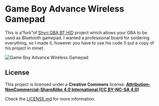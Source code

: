 # Game Boy Advance Wireless Gamepad

This is a“fork”of [Shyri GBA BT HID](https://github.com/Shyri/gba-bt-hid "Shyri GBA BT HID") project which allows your GBA to be used as Bluetooth gamepad.
I wanted a professional board for soldering everything, so I made it, however you have to use his code (I put a copy of his project in mine).

![Game Boy Advance Wireless Gamepad](https://raw.githubusercontent.com/giltesa/https://github.com/giltesa/GBA-Wireless-Gamepad/master/banner.png)

## License

This project is licensed under a **Creative Commons** license:
**[Attribution-NonCommercial-ShareAlike 4.0 International (CC BY-NC-SA 4.0) ](https://creativecommons.org/licenses/by-nc-sa/4.0/)**

Check the [LICENSE.md](LICENSE.md) for more information.